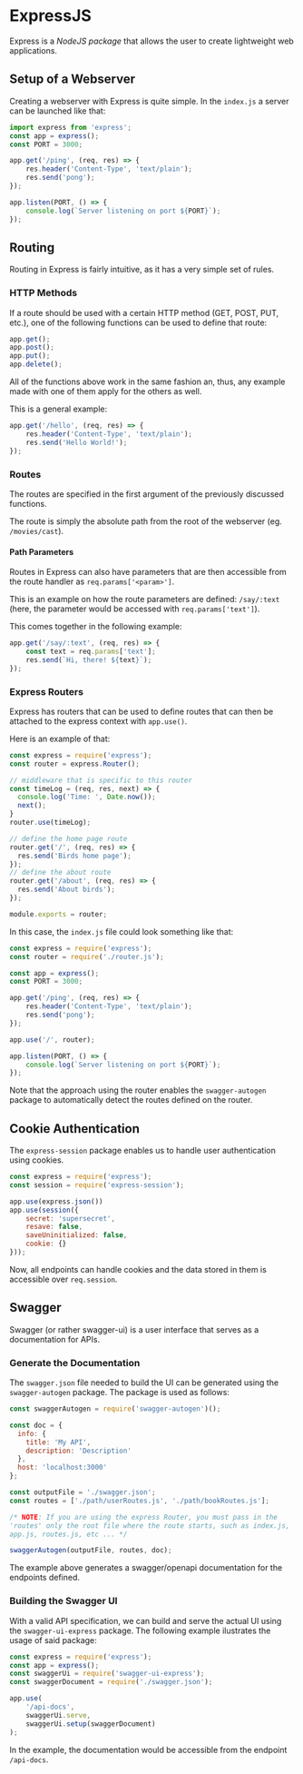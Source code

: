 # ExpressJS

Express is a *NodeJS package* that allows the user to create
lightweight web applications.

## Setup of a Webserver

Creating a webserver with Express is quite simple. In the `index.js`
a server can be launched like that:

```js
import express from 'express';
const app = express();
const PORT = 3000;

app.get('/ping', (req, res) => {
    res.header('Content-Type', 'text/plain');
    res.send('pong');
});

app.listen(PORT, () => {
    console.log(`Server listening on port ${PORT}`);
});
```

## Routing

Routing in Express is fairly intuitive, as it has a very simple set
of rules.

### HTTP Methods

If a route should be used with a certain HTTP method
(GET, POST, PUT, etc.), one of the following functions can be used to
define that route:

```js
app.get();
app.post();
app.put();
app.delete();
```

All of the functions above work in the same fashion an, thus, any
example made with one of them apply for the others as well.

This is a general example:

```js
app.get('/hello', (req, res) => {
    res.header('Content-Type', 'text/plain');
    res.send('Hello World!');
});
```

### Routes

The routes are specified in the first argument of the previously
discussed functions.

The route is simply the absolute path from the root of the webserver
(eg. `/movies/cast`).

#### Path Parameters

Routes in Express can also have parameters that are then accessible
from the route handler as `req.params['<param>']`.

This is an example on how the route parameters are defined:
`/say/:text` (here, the parameter would be accessed with
`req.params['text']`).

This comes together in the following example:

```js
app.get('/say/:text', (req, res) => {
    const text = req.params['text'];
    res.send(`Hi, there! ${text}`);
});
```

### Express Routers

Express has routers that can be used to define routes that can then
be attached to the express context with `app.use()`.

Here is an example of that:

```js
const express = require('express');
const router = express.Router();

// middleware that is specific to this router
const timeLog = (req, res, next) => {
  console.log('Time: ', Date.now());
  next();
}
router.use(timeLog);

// define the home page route
router.get('/', (req, res) => {
  res.send('Birds home page');
});
// define the about route
router.get('/about', (req, res) => {
  res.send('About birds');
});

module.exports = router;
```

In this case, the `index.js` file could look something like that:

```js
const express = require('express');
const router = require('./router.js');

const app = express();
const PORT = 3000;

app.get('/ping', (req, res) => {
    res.header('Content-Type', 'text/plain');
    res.send('pong');
});

app.use('/', router);

app.listen(PORT, () => {
    console.log(`Server listening on port ${PORT}`);
});
```

Note that the approach using the router enables the `swagger-autogen`
package to automatically detect the routes defined on the router.

## Cookie Authentication

The `express-session` package enables us to handle user authentication
using cookies.

```js
const express = require('express');
const session = require('express-session');

app.use(express.json())
app.use(session({
    secret: 'supersecret',
    resave: false,
    saveUninitialized: false,
    cookie: {}
}));
```

Now, all endpoints can handle cookies and the data stored in them is
accessible over `req.session`.

## Swagger

Swagger (or rather swagger-ui) is a user interface that serves as a
documentation for APIs. 

### Generate the Documentation

The `swagger.json` file needed to build the UI can be generated using
the `swagger-autogen` package. The package is used as follows:

```js
const swaggerAutogen = require('swagger-autogen')();

const doc = {
  info: {
    title: 'My API',
    description: 'Description'
  },
  host: 'localhost:3000'
};

const outputFile = './swagger.json';
const routes = ['./path/userRoutes.js', './path/bookRoutes.js'];

/* NOTE: If you are using the express Router, you must pass in the
'routes' only the root file where the route starts, such as index.js,
app.js, routes.js, etc ... */

swaggerAutogen(outputFile, routes, doc);
```

The example above generates a swagger/openapi documentation for the
endpoints defined.

### Building the Swagger UI

With a valid API specification, we can build and serve the actual UI
using the `swagger-ui-express` package. The following example
ilustrates the usage of said package:

```js
const express = require('express');
const app = express();
const swaggerUi = require('swagger-ui-express');
const swaggerDocument = require('./swagger.json');

app.use(
    '/api-docs',
    swaggerUi.serve,
    swaggerUi.setup(swaggerDocument)
);
```

In the example, the documentation would be accessible from the
endpoint `/api-docs`.

